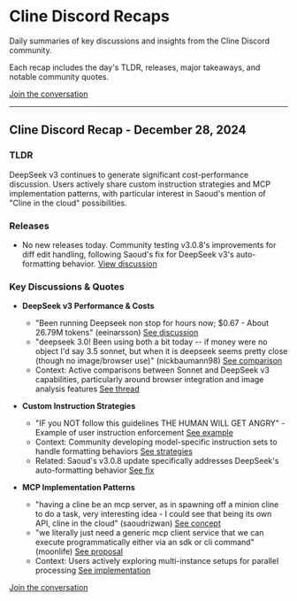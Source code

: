 # Cline Discord Recaps

Daily summaries of key discussions and insights from the Cline Discord community.

Each recap includes the day's TLDR, releases, major takeaways, and notable community quotes.

[Join the conversation](https://discord.gg/Mjyj2Sm3)

---

## Cline Discord Recap - December 28, 2024

### TLDR

DeepSeek v3 continues to generate significant cost-performance discussion. Users actively share custom instruction strategies and MCP implementation patterns, with particular interest in Saoud's mention of "Cline in the cloud" possibilities.

### Releases

*   No new releases today. Community testing v3.0.8's improvements for diff edit handling, following Saoud's fix for DeepSeek v3's auto-formatting behavior. [View discussion](https://discord.com/channels/1275535550845292637/1275535550845292640/1322354105896800320)

### Key Discussions & Quotes

*   **DeepSeek v3 Performance & Costs**
    * "Been running Deepseek non stop for hours now; $0.67 - About 26.79M tokens" (eeinarsson) [See discussion](https://discord.com/channels/1275535550845292637/1275535550845292640/1322345334915207249)
    * "deepseek 3.0! Been using both a bit today -- if money were no object I'd say 3.5 sonnet, but when it is deepseek seems pretty close (though no image/browser use)" (nickbaumann98) [See comparison](https://discord.com/channels/1275535550845292637/1275535550845292640/1322344172170252289)
    * Context: Active comparisons between Sonnet and DeepSeek v3 capabilities, particularly around browser integration and image analysis features [See thread](https://discord.com/channels/1275535550845292637/1275535550845292640/1322413414164992061)

*   **Custom Instruction Strategies**
    * "IF you NOT follow this guidelines THE HUMAN WILL GET ANGRY" - Example of user instruction enforcement [See example](https://discord.com/channels/1275535550845292637/1275555786621325382/1299383749317886126)
    * Context: Community developing model-specific instruction sets to handle formatting behaviors [See strategies](https://discord.com/channels/1275535550845292637/1275535550845292640/1322334395562066012)
    * Related: Saoud's v3.0.8 update specifically addresses DeepSeek's auto-formatting behavior [See fix](https://discord.com/channels/1275535550845292637/1275535550845292640/1322327726509789305)

*   **MCP Implementation Patterns**
    * "having a cline be an mcp server, as in spawning off a minion cline to do a task, very interesting idea - I could see that being its own API, cline in the cloud" (saoudrizwan) [See concept](https://discord.com/channels/1275535550845292637/1316849926533287986/1322376027653148733)
    * "we literally just need a generic mcp client service that we can execute programmatically either via an sdk or cli command" (moonlife) [See proposal](https://discord.com/channels/1275535550845292637/1316849926533287986/1322391594573500448)
    * Context: Users actively exploring multi-instance setups for parallel processing [See implementation](https://discord.com/channels/1275535550845292637/1316849926533287986/1322374379161780224)

[Join the conversation](https://discord.gg/Mjyj2Sm3)
